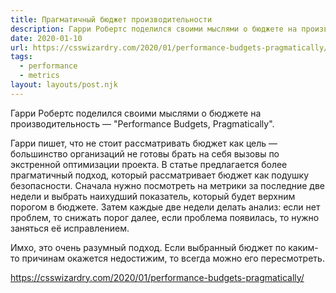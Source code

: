 ```yaml
---
title: Прагматичный бюджет производительности
description: Гарри Робертс поделился своими мыслями о бюджете на производительность
date: 2020-01-10
url: https://csswizardry.com/2020/01/performance-budgets-pragmatically/
tags:
  - performance
  - metrics
layout: layouts/post.njk
---
```

Гарри Робертс поделился своими мыслями о бюджете на производительность — "Performance Budgets, Pragmatically".

Гарри пишет, что не стоит рассматривать бюджет как цель — большинство организаций не готовы брать на себя вызовы по экстренной оптимизации проекта. В статье предлагается более прагматичный подход, который рассматривает бюджет как подушку безопасности. Сначала нужно посмотреть на метрики за последние две недели и выбрать наихудший показатель, который будет верхним порогом в бюджете. Затем каждые две недели делать анализ: если нет проблем, то снижать порог далее, если проблема появилась, то нужно заняться её исправлением.

Имхо, это очень разумный подход. Если выбранный бюджет по каким-то причинам окажется недостижим, то всегда можно его пересмотреть.

https://csswizardry.com/2020/01/performance-budgets-pragmatically/
